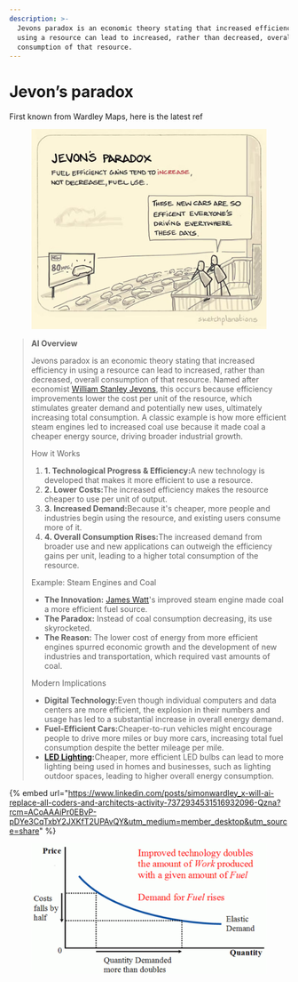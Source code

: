 ```yaml
---
description: >-
  Jevons paradox is an economic theory stating that increased efficiency in
  using a resource can lead to increased, rather than decreased, overall
  consumption of that resource.
---
```


# Jevon’s paradox

First known from Wardley Maps, here is the latest ref

<figure><img src="../../../.gitbook/assets/image.png" alt=""><figcaption></figcaption></figure>

> **AI Overview**
>
> Jevons paradox is an economic theory stating that increased efficiency in using a resource can lead to increased, rather than decreased, overall consumption of that resource. Named after economist [William Stanley Jevons](https://www.google.com/search?sca_esv=5b71cfa89013eb9f\&rlz=1C5CHFA_enSG951SG953\&sxsrf=AE3TifOZipHTNefRlpw60hENkUTTG7EdPQ%3A1757930383678\&q=William+Stanley+Jevons\&sa=X\&ved=2ahUKEwjah7yAwdqPAxVSxzgGHTHIAwwQxccNegQILBAB\&mstk=AUtExfA4xJywA_9IKQoI48pDsVcOJrT0cqG-JMZ6Tpx_3QKwxeCWXhtcto4pl9cQpuMeDkMVFODN27hgncKoMxiFjU1otBKt6ShUI1ErdJt5CFMk7EEfedjyb6AOP-F6LYEv_ff1rYChW6KLJX4a2Yd34rhG5zhkj3aUqsGpv_Jmywke-77wZbS7t8nTJJujz3r7dcIaJ2767lRzYOyn4fXpXW_pelXT_mpGIKIWk-QmwvtGFwbUlYcBLhlMArOTh31h8s11U18JvrxH1Sj-v5donhTj\&csui=3), this occurs because efficiency improvements lower the cost per unit of the resource, which stimulates greater demand and potentially new uses, ultimately increasing total consumption. A classic example is how more efficient steam engines led to increased coal use because it made coal a cheaper energy source, driving broader industrial growth. &#x20;
>
> How it Works
>
> 1. **1. Technological Progress & Efficiency:**&#x41; new technology is developed that makes it more efficient to use a resource.&#x20;
> 2. **2. Lower Costs:**&#x54;he increased efficiency makes the resource cheaper to use per unit of output.&#x20;
> 3. **3. Increased Demand:**&#x42;ecause it's cheaper, more people and industries begin using the resource, and existing users consume more of it.&#x20;
> 4. **4. Overall Consumption Rises:**&#x54;he increased demand from broader use and new applications can outweigh the efficiency gains per unit, leading to a higher total consumption of the resource.&#x20;
>
> Example: Steam Engines and Coal
>
> * **The Innovation:** [James Watt](https://www.google.com/search?sca_esv=5b71cfa89013eb9f\&rlz=1C5CHFA_enSG951SG953\&sxsrf=AE3TifOZipHTNefRlpw60hENkUTTG7EdPQ%3A1757930383678\&q=James+Watt\&sa=X\&ved=2ahUKEwjah7yAwdqPAxVSxzgGHTHIAwwQxccNegUIlQEQAQ\&mstk=AUtExfA4xJywA_9IKQoI48pDsVcOJrT0cqG-JMZ6Tpx_3QKwxeCWXhtcto4pl9cQpuMeDkMVFODN27hgncKoMxiFjU1otBKt6ShUI1ErdJt5CFMk7EEfedjyb6AOP-F6LYEv_ff1rYChW6KLJX4a2Yd34rhG5zhkj3aUqsGpv_Jmywke-77wZbS7t8nTJJujz3r7dcIaJ2767lRzYOyn4fXpXW_pelXT_mpGIKIWk-QmwvtGFwbUlYcBLhlMArOTh31h8s11U18JvrxH1Sj-v5donhTj\&csui=3)'s improved steam engine made coal a more efficient fuel source.&#x20;
> * **The Paradox:** Instead of coal consumption decreasing, its use skyrocketed.&#x20;
> * **The Reason:** The lower cost of energy from more efficient engines spurred economic growth and the development of new industries and transportation, which required vast amounts of coal.&#x20;
>
> Modern Implications
>
> * **Digital Technology:**&#x45;ven though individual computers and data centers are more efficient, the explosion in their numbers and usage has led to a substantial increase in overall energy demand.&#x20;
> * **Fuel-Efficient Cars:**&#x43;heaper-to-run vehicles might encourage people to drive more miles or buy more cars, increasing total fuel consumption despite the better mileage per mile.&#x20;
> * [**LED Lighting**](https://www.google.com/search?sca_esv=5b71cfa89013eb9f\&rlz=1C5CHFA_enSG951SG953\&sxsrf=AE3TifOZipHTNefRlpw60hENkUTTG7EdPQ%3A1757930383678\&q=LED+Lighting\&sa=X\&ved=2ahUKEwjah7yAwdqPAxVSxzgGHTHIAwwQxccNegQIfxAB\&mstk=AUtExfA4xJywA_9IKQoI48pDsVcOJrT0cqG-JMZ6Tpx_3QKwxeCWXhtcto4pl9cQpuMeDkMVFODN27hgncKoMxiFjU1otBKt6ShUI1ErdJt5CFMk7EEfedjyb6AOP-F6LYEv_ff1rYChW6KLJX4a2Yd34rhG5zhkj3aUqsGpv_Jmywke-77wZbS7t8nTJJujz3r7dcIaJ2767lRzYOyn4fXpXW_pelXT_mpGIKIWk-QmwvtGFwbUlYcBLhlMArOTh31h8s11U18JvrxH1Sj-v5donhTj\&csui=3)**:**&#x43;heaper, more efficient LED bulbs can lead to more lighting being used in homes and businesses, such as lighting outdoor spaces, leading to higher overall energy consumption.&#x20;

{% embed url="https://www.linkedin.com/posts/simonwardley_x-will-ai-replace-all-coders-and-architects-activity-7372934531516932096-Qzna?rcm=ACoAAAiPr0EBvP-pDYe3CqTxbY2JXKfT2UPAvQY&utm_medium=member_desktop&utm_source=share" %}

<figure><img src="../../../.gitbook/assets/image (13).png" alt=""><figcaption></figcaption></figure>
